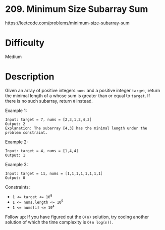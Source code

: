# 209. Minimum Size Subarray Sum

https://leetcode.com/problems/minimum-size-subarray-sum

# Difficulty
Medium

# Description
Given an array of positive integers `nums` and a positive integer `target`, return the minimal length of a whose sum is greater than or equal to `target`. If there is no such subarray, return `0` instead.

Example 1:
```
Input: target = 7, nums = [2,3,1,2,4,3]
Output: 2
Explanation: The subarray [4,3] has the minimal length under the problem constraint.
```

Example 2:
```
Input: target = 4, nums = [1,4,4]
Output: 1
```

Example 3:
```
Input: target = 11, nums = [1,1,1,1,1,1,1,1]
Output: 0
```

Constraints:

- <code>1 <= target <= 10<sup>9</sup></code>
- <code>1 <= nums.length <= 10<sup>5</sup></code>
- <code>1 <= nums[i] <= 10<sup>4</sup></code>

Follow up: If you have figured out the `O(n)` solution, try coding another solution of which the time complexity is `O(n log(n))`.
